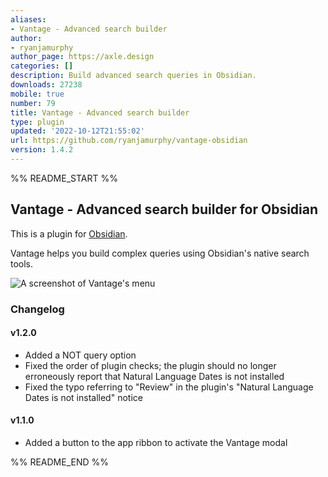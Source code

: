 ```yaml
---
aliases:
- Vantage - Advanced search builder
author:
- ryanjamurphy
author_page: https://axle.design
categories: []
description: Build advanced search queries in Obsidian.
downloads: 27238
mobile: true
number: 79
title: Vantage - Advanced search builder
type: plugin
updated: '2022-10-12T21:55:02'
url: https://github.com/ryanjamurphy/vantage-obsidian
version: 1.4.2
---
```


%% README_START %%

## Vantage - Advanced search builder for Obsidian

This is a plugin for [Obsidian](https://obsidian.md).

Vantage helps you build complex queries using Obsidian's native search tools. 

![A screenshot of Vantage's menu](https://i.imgur.com/CFgkmK6.png)

### Changelog
#### v1.2.0
- Added a NOT query option
- Fixed the order of plugin checks; the plugin should no longer erroneously report that Natural Language Dates is not installed
- Fixed the typo referring to "Review" in the plugin's "Natural Language Dates is not installed" notice

#### v1.1.0
- Added a button to the app ribbon to activate the Vantage modal


%% README_END %%